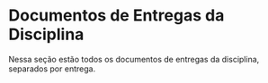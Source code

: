 # Documentos de Entregas da Disciplina

Nessa seção estão todos os documentos de entregas da disciplina, separados por entrega.